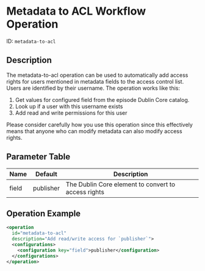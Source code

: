 Metadata to ACL Workflow Operation
==================================

ID: `metadata-to-acl`

Description
-----------

The metadata-to-acl operation can be used to automatically add access rights for users mentioned in metadata fields to
the access control list.
Users are identified by their username.
The operation works like this:

1. Get values for configured field from the episode Dublin Core catalog.
2. Look up if a user with this username exists
3. Add read and write permissions for this user

Please consider carefully how you use this operation since this effectively means that anyone who can modify metadata
can also modify access rights.


Parameter Table
---------------

|Name   |Default   |Description                                         |
|-------|----------|----------------------------------------------------|
|field  |publisher |The Dublin Core element to convert to access rights |


Operation Example
-----------------

```xml
<operation
  id="metadata-to-acl"
  description="Add read/write access for `publisher`">
  <configurations>
    <configuration key="field">publisher</configuration>
  </configurations>
</operation>
```
